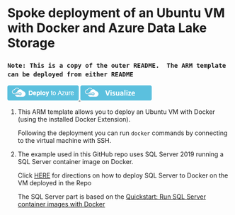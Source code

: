 # Spoke deployment of an Ubuntu VM with Docker and Azure Data Lake Storage

### `Note: This is a copy of the outer README.  The ARM template can be deployed from either README`

<a href="https://portal.azure.com/#create/Microsoft.Template/uri/https%3A%2F%2Fraw.githubusercontent.com%2FDataSnowman%2Fspoke%2Fmaster%2FdeploySpoke%2Fazuredeploy.json" target="_blank">
    <img src="https://raw.githubusercontent.com/Azure/azure-quickstart-templates/master/1-CONTRIBUTION-GUIDE/images/deploytoazure.png"/>
</a>
<a href="http://armviz.io/#/?load=https%3A%2F%2Fraw.githubusercontent.com%2FDataSnowman%2Fspoke%2Fmaster%2FdeploySpoke%2Fazuredeploy.json" target="_blank">
    <img src="https://raw.githubusercontent.com/Azure/azure-quickstart-templates/master/1-CONTRIBUTION-GUIDE/images/visualizebutton.png"/>
</a>

1. This ARM template allows you to deploy an Ubuntu VM with Docker (using the installed Docker Extension).  

    Following the deployment you can run `docker` commands by connecting to the virtual machine with SSH.  

2. The example used in this GitHub repo uses SQL Server 2019 running a SQL Server container image on Docker. 

    Click [HERE](https://github.com/DataSnowman/spoke/tree/master/dockerSQL) for directions on how to deploy SQL Server to Docker on the VM deployed in the Repo 

    The SQL Server part is based on the [Quickstart: Run SQL Server container images with Docker](https://docs.microsoft.com/en-us/sql/linux/quickstart-install-connect-docker?view=sql-server-ver15&pivots=cs1-bash)